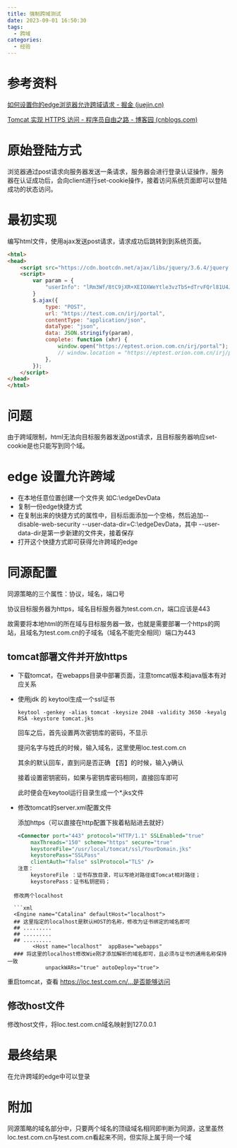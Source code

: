 ```yaml
---
title: 强制跨域测试
date: 2023-09-01 16:50:30
tags:
  - 跨域
categories:
  - 经验
---
```


# 参考资料

[如何设置你的edge浏览器允许跨域请求 - 掘金 (juejin.cn)](https://juejin.cn/post/7165138128938893343)

[Tomcat 实现 HTTPS 访问 - 程序员自由之路 - 博客园 (cnblogs.com)](https://www.cnblogs.com/54chensongxia/p/13754839.html)

# 原始登陆方式

浏览器通过post请求向服务器发送一条请求，服务器会进行登录认证操作，服务器在认证成功后，会向client进行set-cookie操作，接着访问系统页面即可以登陆成功的状态访问。

# 最初实现

编写html文件，使用ajax发送post请求，请求成功后跳转到到系统页面。

```html
<html>
<head>
	<script src="https://cdn.bootcdn.net/ajax/libs/jquery/3.6.4/jquery.js"></script>
	<script>
		var param = {
			"userInfo": "lRm3Wf/8tC9jXR+XEIOXWeYtle3vzTbS+dTrvFQrl81U4JYaG7ASTyHboYiNcBpZ"
		}
		$.ajax({
			type: "POST",
			url: "https://test.com.cn/irj/portal",
			contentType: "application/json",
			dataType: "json",
			data: JSON.stringify(param),
			complete: function (xhr) {
				window.open("https://eptest.orion.com.cn/irj/portal");
				// window.location = "https://eptest.orion.com.cn/irj/portal";
			},
		});
	</script>
</head>
</html>
```



# 问题

由于跨域限制，html无法向目标服务器发送post请求，且目标服务器响应set-cookie是也只能写到同个域。

# edge 设置允许跨域

- 在本地任意位置创建一个文件夹 如C:\edgeDevData
- 复制一份edge快捷方式
- 在复制出来的快捷方式的属性中，目标后面添加一个空格，然后追加--disable-web-security --user-data-dir=C:\edgeDevData，其中 --user-data-dir是第一步新建的文件夹，接着保存
- 打开这个快捷方式即可获得允许跨域的edge

# 同源配置

同源策略的三个属性：协议，域名，端口号

协议目标服务器为https，域名目标服务器为test.com.cn，端口应该是443

故需要将本地html的所在域与目标服务器一致，也就是需要部署一个https的网站，且域名为test.com.cn的子域名（域名不能完全相同）端口为443

## tomcat部署文件并开放https

- 下载tomcat，在webapps目录中部署页面，注意tomcat版本和java版本有对应关系

- 使用jdk 的 keytool生成一个ssl证书

  ```shell
  keytool -genkey -alias tomcat -keysize 2048 -validity 3650 -keyalg RSA -keystore tomcat.jks
  ```

  回车之后，首先设置两次密钥库的密码，不显示

  提问名字与姓氏的时候，输入域名，这里使用loc.test.com.cn

  其余的默认回车，直到问是否正确 【否】的时候，输入y确认

  接着设置密钥密码，如果与密钥库密码相同，直接回车即可

  此时便会在keytool运行目录生成一个*.jks文件

- 修改tomcat的server.xml配置文件

  添加https（可以直接在http配置下挨着粘贴进去就好）
  
  ```xml
  <Connector port="443" protocol="HTTP/1.1" SSLEnabled="true"
      maxThreads="150" scheme="https" secure="true"
      keystoreFile="/usr/local/tomcat/ssl/YourDomain.jks"
      keystorePass="SSLPass"
      clientAuth="false" sslProtocol="TLS" />
  注意：
      keystoreFile ：证书存放目录，可以写绝对路径或Tomcat相对路径；
      keystorePass：证书私钥密码；
```
  修改两个localhost
  
  ```xml
  <Engine name="Catalina" defaultHost="localhost">   
  ## 这里指定的localhost是默认HOST的名称，修改为证书绑定的域名即可
  ## .........
  ## .........
  ## .........
        <Host name="localhost"  appBase="webapps"  
  ### 将这里的localhost修改Wie刚才添加解析的域名即可，且必须与证书的通用名称保持一致
            unpackWARs="true" autoDeploy="true">
  ```
  

重启tomcat，查看 https://loc.test.com.cn/...是否能够访问

## 修改host文件

修改host文件，将loc.test.com.cn域名映射到127.0.0.1

# 最终结果

在允许跨域的edge中可以登录

# 附加

同源策略的域名部分中，只要两个域名的顶级域名相同即判断为同源，这里虽然loc.test.com.cn与test.com.cn看起来不同，但实际上属于同一个域

